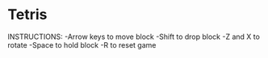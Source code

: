 # Tetris

INSTRUCTIONS:
-Arrow keys to move block
-Shift to drop block
-Z and X to rotate
-Space to hold block
-R to reset game